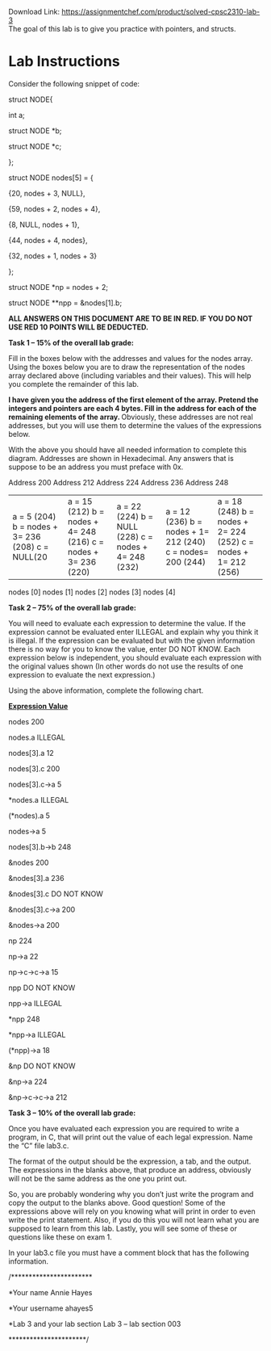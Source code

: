 Download Link: https://assignmentchef.com/product/solved-cpsc2310-lab-3
<br>
The goal of this lab is to give you practice with pointers, and structs.

<h1>Lab Instructions</h1>

Consider the following snippet of code:




struct NODE{

int a;

struct NODE *b;

struct NODE *c;

};




struct NODE    nodes[5] = {

{20,      nodes + 3,        NULL},

{59,      nodes + 2,        nodes + 4},

{8,        NULL,               nodes + 1},

{44,      nodes + 4,        nodes},

{32,      nodes + 1,        nodes + 3}

};




struct NODE  *np  = nodes + 2;

struct NODE  **npp = &amp;nodes[1].b;







<strong>ALL ANSWERS ON THIS DOCUMENT ARE TO BE IN RED. IF YOU DO NOT USE RED 10 POINTS WILL BE DEDUCTED. </strong>

<strong>Task 1 – 15% of the overall lab grade:</strong>

Fill in the boxes below with the addresses and values for the nodes array. Using the boxes below you are to draw the representation of the nodes array declared above (including variables and their values). This will help you complete the remainder of this lab.

<strong>I have given you the address of the first element of the array. Pretend the integers and pointers are each 4 bytes. Fill in the address for each of the remaining elements of the array. </strong>Obviously, these addresses are not real addresses, but you will use them to determine the values of the expressions below.




With the above you should have all needed information to complete this diagram. Addresses are shown in Hexadecimal. Any answers that is suppose to be an address you must preface with 0x.

Address 200            Address 212              Address 224             Address 236             Address 248

<table>

 <tbody>

  <tr>

   <td width="125">a = 5 (204)  b = nodes + 3= 236 (208)  c = NULL(20  </td>

   <td width="125">a = 15 (212)  b = nodes + 4= 248 (216)  c = nodes + 3= 236 (220) </td>

   <td width="125">a = 22 (224)  b = NULL (228)   c = nodes + 4= 248 (232)  </td>

   <td width="125">a = 12 (236)  b = nodes + 1= 212 (240)  c = nodes= 200 (244)  </td>

   <td width="125">a = 18 (248)  b = nodes + 2= 224 (252)  c = nodes + 1= 212 (256) </td>

  </tr>

 </tbody>

</table>

nodes [0]                  nodes [1]                   nodes [2]                  nodes [3]                 nodes [4]







<strong>Task 2 – 75% of the overall lab grade:</strong>

You will need to evaluate each expression to determine the value. If the expression cannot be evaluated enter ILLEGAL and explain why you think it is illegal. If the expression can be evaluated but with the given information there is no way for you to know the value, enter DO NOT KNOW. Each expression below is independent, you should evaluate each expression with the original values shown (In other words do not use the results of one expression to evaluate the next expression.)













Using the above information, complete the following chart.




<strong><u>Expression                                                      Value</u></strong>







nodes                                       200

nodes.a                                    ILLEGAL

nodes[3].a                               12

nodes[3].c                               200

nodes[3].c-&gt;a                          5

*nodes.a                                  ILLEGAL

(*nodes).a                               5

nodes-&gt;a                                 5

nodes[3].b-&gt;b                          248

&amp;nodes                                    200

&amp;nodes[3].a                            236

&amp;nodes[3].c                             DO NOT KNOW

&amp;nodes[3].c-&gt;a                       200

&amp;nodes-&gt;a                               200

np                                            224

np-&gt;a                                       22

np-&gt;c-&gt;c-&gt;a                             15

npp                                          DO NOT KNOW

npp-&gt;a                                     ILLEGAL

*npp                                        248

*npp-&gt;a                                   ILLEGAL

(*npp)-&gt;a                                18

&amp;np                                         DO NOT KNOW

&amp;np-&gt;a                                    224

&amp;np-&gt;c-&gt;c-&gt;a                          212




<strong>Task 3 – 10% of the overall lab grade:</strong>

Once you have evaluated each expression you are required to write a program, in C, that will print out the value of each legal expression.  Name the “C” file lab3.c.

The format of the output should be the expression, a tab, and the output. The expressions in the blanks above, that produce an address, obviously will not be the same address as the one you print out.




So, you are probably wondering why you don’t just write the program and copy the output to the blanks above. Good question! Some of the expressions above will rely on you knowing what will print in order to even write the print statement.  Also, if you do this you will not learn what you are supposed to learn from this lab. Lastly, you will see some of these or questions like these on exam 1.




In your lab3.c file you must have a comment block that has the following information.




/***********************

*Your name Annie Hayes

*Your username ahayes5

*Lab 3 and your lab section Lab 3 – lab section 003

**********************/